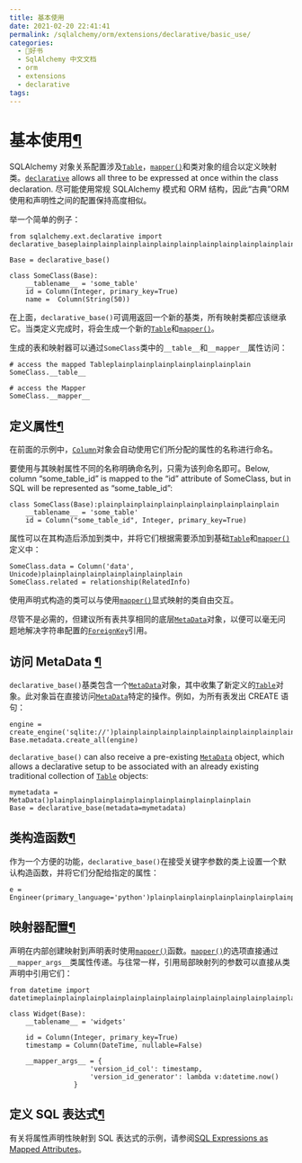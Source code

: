 ```yaml
---
title: 基本使用
date: 2021-02-20 22:41:41
permalink: /sqlalchemy/orm/extensions/declarative/basic_use/
categories:
  - 📖好书
  - SqlAlchemy 中文文档
  - orm
  - extensions
  - declarative
tags:
---
```

基本使用[¶](#basic-use "Permalink to this headline")
====================================================

SQLAlchemy 对象关系配置涉及[`Table`](core_metadata.html#sqlalchemy.schema.Table "sqlalchemy.schema.Table")，[`mapper()`](mapping_api.html#sqlalchemy.orm.mapper "sqlalchemy.orm.mapper")和类对象的组合以定义映射类。[`declarative`](api.html#module-sqlalchemy.ext.declarative "sqlalchemy.ext.declarative")
allows all three to be expressed at once within the class declaration.
尽可能使用常规 SQLAlchemy 模式和 ORM 结构，因此“古典”ORM 使用和声明性之间的配置保持高度相似。

举一个简单的例子：

    from sqlalchemy.ext.declarative import declarative_baseplainplainplainplainplainplainplainplainplainplainplainplain

    Base = declarative_base()

    class SomeClass(Base):
        __tablename__ = 'some_table'
        id = Column(Integer, primary_key=True)
        name =  Column(String(50))

在上面，`declarative_base()`可调用返回一个新的基类，所有映射类都应该继承它。当类定义完成时，将会生成一个新的[`Table`](core_metadata.html#sqlalchemy.schema.Table "sqlalchemy.schema.Table")和[`mapper()`](mapping_api.html#sqlalchemy.orm.mapper "sqlalchemy.orm.mapper")。

生成的表和映射器可以通过`SomeClass`类中的`__table__`和`__mapper__`属性访问：

    # access the mapped Tableplainplainplainplainplainplainplain
    SomeClass.__table__

    # access the Mapper
    SomeClass.__mapper__

定义属性[¶](#defining-attributes "Permalink to this headline")
--------------------------------------------------------------

在前面的示例中，[`Column`](core_metadata.html#sqlalchemy.schema.Column "sqlalchemy.schema.Column")对象会自动使用它们所分配的属性的名称进行命名。

要使用与其映射属性不同的名称明确命名列，只需为该列命名即可。Below,
column “some\_table\_id” is mapped to the “id” attribute of SomeClass,
but in SQL will be represented as “some\_table\_id”:

    class SomeClass(Base):plainplainplainplainplainplainplainplainplain
        __tablename__ = 'some_table'
        id = Column("some_table_id", Integer, primary_key=True)

属性可以在其构造后添加到类中，并将它们根据需要添加到基础[`Table`](core_metadata.html#sqlalchemy.schema.Table "sqlalchemy.schema.Table")和[`mapper()`](mapping_api.html#sqlalchemy.orm.mapper "sqlalchemy.orm.mapper")定义中：

    SomeClass.data = Column('data', Unicode)plainplainplainplainplainplainplain
    SomeClass.related = relationship(RelatedInfo)

使用声明式构造的类可以与使用[`mapper()`](mapping_api.html#sqlalchemy.orm.mapper "sqlalchemy.orm.mapper")显式映射的类自由交互。

尽管不是必需的，但建议所有表共享相同的底层[`MetaData`](core_metadata.html#sqlalchemy.schema.MetaData "sqlalchemy.schema.MetaData")对象，以便可以毫无问题地解决字符串配置的[`ForeignKey`](core_constraints.html#sqlalchemy.schema.ForeignKey "sqlalchemy.schema.ForeignKey")引用。

访问 MetaData [¶](#accessing-the-metadata "Permalink to this headline")
----------------------------------------------------------------------

`declarative_base()`基类包含一个[`MetaData`](core_metadata.html#sqlalchemy.schema.MetaData "sqlalchemy.schema.MetaData")对象，其中收集了新定义的[`Table`](core_metadata.html#sqlalchemy.schema.Table "sqlalchemy.schema.Table")对象。此对象旨在直接访问[`MetaData`](core_metadata.html#sqlalchemy.schema.MetaData "sqlalchemy.schema.MetaData")特定的操作。例如，为所有表发出 CREATE 语句：

    engine = create_engine('sqlite://')plainplainplainplainplainplainplainplainplainplainplain
    Base.metadata.create_all(engine)

`declarative_base()` can also
receive a pre-existing [`MetaData`](core_metadata.html#sqlalchemy.schema.MetaData "sqlalchemy.schema.MetaData")
object, which allows a declarative setup to be associated with an
already existing traditional collection of [`Table`](core_metadata.html#sqlalchemy.schema.Table "sqlalchemy.schema.Table")
objects:

    mymetadata = MetaData()plainplainplainplainplainplainplainplainplainplain
    Base = declarative_base(metadata=mymetadata)

类构造函数[¶](#class-constructor "Permalink to this headline")
--------------------------------------------------------------

作为一个方便的功能，`declarative_base()`在接受关键字参数的类上设置一个默认构造函数，并将它们分配给指定的属性：

    e = Engineer(primary_language='python')plainplainplainplainplainplainplainplainplain

映射器配置[¶](#mapper-configuration "Permalink to this headline")
-----------------------------------------------------------------

声明在内部创建映射到声明表时使用[`mapper()`](mapping_api.html#sqlalchemy.orm.mapper "sqlalchemy.orm.mapper")函数。[`mapper()`](mapping_api.html#sqlalchemy.orm.mapper "sqlalchemy.orm.mapper")的选项直接通过`__mapper_args__`类属性传递。与往常一样，引用局部映射列的参数可以直接从类声明中引用它们：

    from datetime import datetimeplainplainplainplainplainplainplainplainplainplainplainplainplainplainplainplain

    class Widget(Base):
        __tablename__ = 'widgets'

        id = Column(Integer, primary_key=True)
        timestamp = Column(DateTime, nullable=False)

        __mapper_args__ = {
                        'version_id_col': timestamp,
                        'version_id_generator': lambda v:datetime.now()
                    }

定义 SQL 表达式[¶](#defining-sql-expressions "Permalink to this headline")
------------------------------------------------------------------------

有关将属性声明性映射到 SQL 表达式的示例，请参阅[SQL Expressions as Mapped
Attributes](mapped_sql_expr.html#mapper-sql-expressions)。
